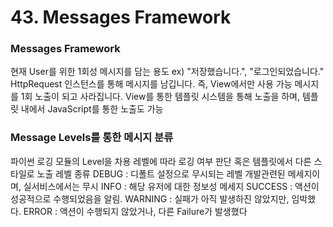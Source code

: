 # 43. Messages Framework

### Messages Framework
현재 User를 위한 1회성 메시지를 담는 용도
ex) "저장했습니다.", "로그인되었습니다."
HttpRequest 인스턴스를 통해 메시지를 남깁니다.
즉, View에서만 사용 가능
메시지를 1회 노출이 되고 사라집니다.
View를 통한 템플릿 시스템을 통해 노출을 하며, 템플릿 내에서 JavaScript를
통한 노출도 가능

### Message Levels를 통한 메시지 분류
파이썬 로깅 모듈의 Level을 차용
레벨에 따라 로깅 여부 판단
혹은 템플릿에서 다른 스타일로 노출
레벨 종류
DEBUG : 디폴트 설정으로 무시되는 레벨
개발관련된 메세지이며, 실서비스에서는 무시
INFO : 해당 유저에 대한 정보성 메세지
SUCCESS : 액션이 성공적으로 수행되었음을 알림.
WARNING : 실패가 아직 발생하진 않았지만, 임박했다.
ERROR : 액션이 수행되지 않았거나, 다른 Failure가 발생했다

